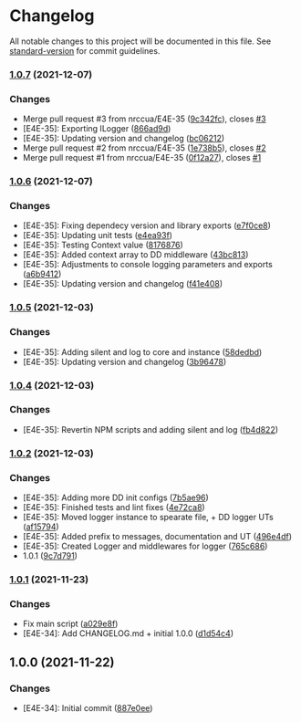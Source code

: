# Changelog

All notable changes to this project will be documented in this file. See [standard-version](https://github.com/conventional-changelog/standard-version) for commit guidelines.

### [1.0.7](https://github.com/nrccua/client-logger-datadog/compare/1.0.6...1.0.7) (2021-12-07)


### Changes

* Merge pull request #3 from nrccua/E4E-35 ([9c342fc](https://github.com/nrccua/client-logger-datadog/commit/9c342fc9918dc26ee54eeacc63ff3eaf5d89f1c1)), closes [#3](https://github.com/nrccua/client-logger-datadog/issues/3)
* [E4E-35]: Exporting ILogger ([866ad9d](https://github.com/nrccua/client-logger-datadog/commit/866ad9d84cd55c4822dddf5f1e2103550b90f2fd))
* [E4E-35]: Updating version and changelog ([bc06212](https://github.com/nrccua/client-logger-datadog/commit/bc0621285a6de52bac4ebafb8e3c0f81b4153e81))
* Merge pull request #2 from nrccua/E4E-35 ([1e738b5](https://github.com/nrccua/client-logger-datadog/commit/1e738b5b7eac15d79aca186beec7b06300ab191d)), closes [#2](https://github.com/nrccua/client-logger-datadog/issues/2)
* Merge pull request #1 from nrccua/E4E-35 ([0f12a27](https://github.com/nrccua/client-logger-datadog/commit/0f12a276c0ec89d36ec5c0b9840cd95101702ccc)), closes [#1](https://github.com/nrccua/client-logger-datadog/issues/1)

### [1.0.6](https://github.com/nrccua/client-logger-datadog/compare/1.0.5...1.0.6) (2021-12-07)


### Changes

* [E4E-35]: Fixing dependecy version and library exports ([e7f0ce8](https://github.com/nrccua/client-logger-datadog/commit/e7f0ce8204a73c204b34adca71078d81fcd1ace9))
* [E4E-35]: Updating unit tests ([e4ea93f](https://github.com/nrccua/client-logger-datadog/commit/e4ea93fa0223a078f840dfcfc6fda6381f5d9a57))
* [E4E-35]: Testing Context value ([8176876](https://github.com/nrccua/client-logger-datadog/commit/817687649668c7553fe453a098cbbe1048d31445))
* [E4E-35]: Added context array to DD middleware ([43bc813](https://github.com/nrccua/client-logger-datadog/commit/43bc81304e24722d5c315d46724465423f2ef4ce))
* [E4E-35]: Adjustments to console logging parameters and exports ([a6b9412](https://github.com/nrccua/client-logger-datadog/commit/a6b94122ceb56d99032ddb7e59fca9e78d607926))
* [E4E-35]: Updating version and changelog ([f41e408](https://github.com/nrccua/client-logger-datadog/commit/f41e408b298ed933e057ac5beba9e3c610f798eb))

### [1.0.5](https://github.com/nrccua/client-logger-datadog/compare/1.0.4...1.0.5) (2021-12-03)


### Changes

* [E4E-35]: Adding silent and log to core and instance ([58dedbd](https://github.com/nrccua/client-logger-datadog/commit/58dedbdeb07033866c4ef590eb9ce0177b2648a6))
* [E4E-35]: Updating version and changelog ([3b96478](https://github.com/nrccua/client-logger-datadog/commit/3b96478f5182005b04b6f465762f3cfc526a46fc))

### [1.0.4](https://github.com/nrccua/client-logger-datadog/compare/1.0.3...1.0.4) (2021-12-03)


### Changes

* [E4E-35]: Revertin NPM scripts and adding silent and log ([fb4d822](https://github.com/nrccua/client-logger-datadog/commit/fb4d8223bc6cc977c4f0aa2f73bf70fa2c5eb704))

### [1.0.2](https://github.com/nrccua/client-logger-datadog/compare/1.0.1...1.0.2) (2021-12-03)


### Changes

* [E4E-35]: Adding more DD init configs ([7b5ae96](https://github.com/nrccua/client-logger-datadog/commit/7b5ae962830d8002666b6c552fb5ef0a3c2b8eb4))
* [E4E-35]: Finished tests and lint fixes ([4e72ca8](https://github.com/nrccua/client-logger-datadog/commit/4e72ca8a588fdeeddcb501ae55f4488be1c6dea5))
* [E4E-35]: Moved logger instance to spearate file, + DD logger UTs ([af15794](https://github.com/nrccua/client-logger-datadog/commit/af157940a93a7e67f6eff01f1be6ceb907974717))
* [E4E-35]: Added prefix to messages, documentation and UT ([496e4df](https://github.com/nrccua/client-logger-datadog/commit/496e4df858f1bcbf5e4caa041c6a13f41143190e))
* [E4E-35]: Created Logger and middlewares for logger ([765c686](https://github.com/nrccua/client-logger-datadog/commit/765c686cf4d5f90f1d34cfa243acdfe1dcdd2fdf))
* 1.0.1 ([9c7d791](https://github.com/nrccua/client-logger-datadog/commit/9c7d7917926abb73cf4a67876e1016f0c89bea00))

### [1.0.1](https://github.com/nrccua/client-logger-datadog/compare/1.0.0...1.0.1) (2021-11-23)


### Changes

* Fix main script ([a029e8f](https://github.com/nrccua/client-logger-datadog/commit/a029e8fdba4abfcf1cbcbd562cde035a63f0c515))
* [E4E-34]: Add CHANGELOG.md + initial 1.0.0 ([d1d54c4](https://github.com/nrccua/client-logger-datadog/commit/d1d54c45656db014108f3f11f237c82833141179))

## 1.0.0 (2021-11-22)


### Changes

* [E4E-34]: Initial commit ([887e0ee](https://github.com/nrccua/client-logger-datadog/commit/887e0ee3258791e280412ccc2c695a42d3c592be))
